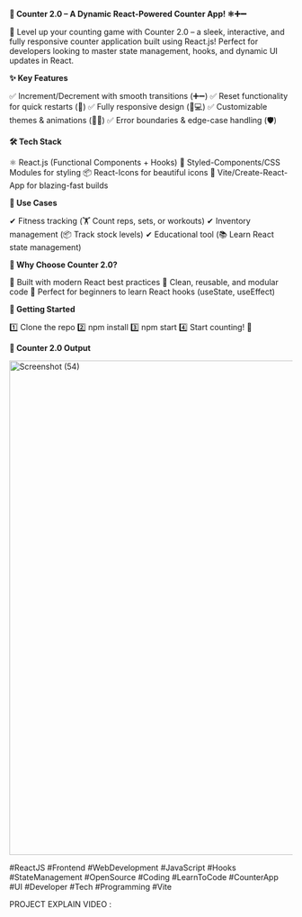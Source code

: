 **🔢 Counter 2.0 – A Dynamic React-Powered Counter App! ⚛️➕➖**

🚀 Level up your counting game with Counter 2.0 – a sleek, interactive, and fully responsive counter application built using React.js! Perfect for developers looking to master state management, hooks, and dynamic UI updates in React.


**✨ Key Features**

✅ Increment/Decrement with smooth transitions (➕➖)
✅ Reset functionality for quick restarts (🔄)
✅ Fully responsive design (📱💻)
✅ Customizable themes & animations (🎨✨)
✅ Error boundaries & edge-case handling (🛡️)


**🛠 Tech Stack**

⚛️ React.js (Functional Components + Hooks)
🎨 Styled-Components/CSS Modules for styling
📦 React-Icons for beautiful icons
🚀 Vite/Create-React-App for blazing-fast builds


**📌 Use Cases**

✔ Fitness tracking (🏋️ Count reps, sets, or workouts)
✔ Inventory management (📦 Track stock levels)
✔ Educational tool (📚 Learn React state management)


**🌟 Why Choose Counter 2.0?**

🔹 Built with modern React best practices
🔹 Clean, reusable, and modular code
🔹 Perfect for beginners to learn React hooks (useState, useEffect)


**🚀 Getting Started**

1️⃣ Clone the repo
2️⃣ npm install
3️⃣ npm start
4️⃣ Start counting! 🎉


**📸 Counter 2.0 Output**

<img width="1883" height="879" alt="Screenshot (54)" src="https://github.com/user-attachments/assets/c1e2ae28-3273-4377-83cd-ae9edeca298f" />


#ReactJS 
#Frontend 
#WebDevelopment 
#JavaScript 
#Hooks 
#StateManagement 
#OpenSource 
#Coding 
#LearnToCode 
#CounterApp 
#UI 
#Developer 
#Tech 
#Programming 
#Vite



PROJECT EXPLAIN VIDEO : 
